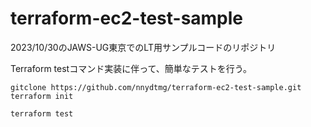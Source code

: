 # terraform-ec2-test-sample
2023/10/30のJAWS-UG東京でのLT用サンプルコードのリポジトリ

Terraform testコマンド実装に伴って、簡単なテストを行う。

```
gitclone https://github.com/nnydtmg/terraform-ec2-test-sample.git
terraform init

terraform test
```